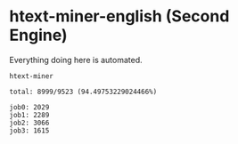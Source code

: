 # htext-miner-english (Second Engine)

Everything doing here is automated.

```
htext-miner

total: 8999/9523 (94.49753229024466%)

job0: 2029
job1: 2289
job2: 3066
job3: 1615
```